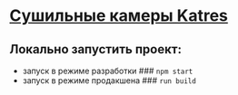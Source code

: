 
# [Сушильные камеры Katres](https://yaninashpak.github.io/kami_test-task/)

## Локально запустить проект:
- запуск в режиме разработки ### `npm start`
- запуск в режиме продакшена ### `run build`
 
